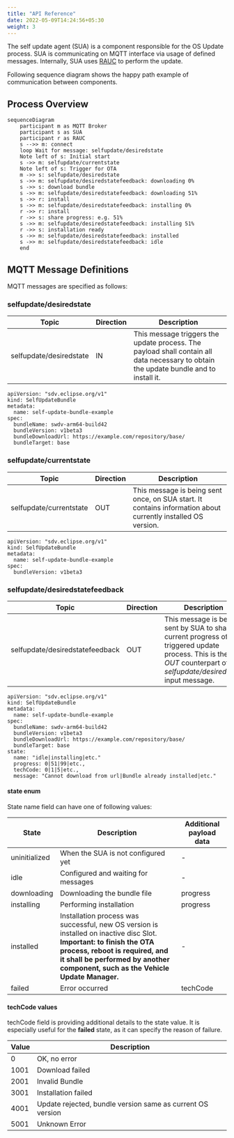 ```yaml
---
title: "API Reference"
date: 2022-05-09T14:24:56+05:30
weight: 3
---
```


The self update agent (SUA) is a component responsible for the OS Update process.  SUA is communicating on MQTT interface via usage of defined messages. Internally, SUA uses [RAUC](https://rauc.io/) to perform the update. 

Following sequence diagram shows the happy path example of communication between components. 

## Process Overview

```mermaid
sequenceDiagram
    participant m as MQTT Broker 
    participant s as SUA
    participant r as RAUC
    s -->> m: connect
    loop Wait for message: selfupdate/desiredstate
    Note left of s: Initial start
    s ->> m: selfupdate/currentstate
    Note left of s: Trigger for OTA
    m ->> s: selfupdate/desiredstate
    s ->> m: selfupdate/desiredstatefeedback: downloading 0%
    s ->> s: download bundle
    s ->> m: selfupdate/desiredstatefeedback: downloading 51%
    s ->> r: install
    s ->> m: selfupdate/desiredstatefeedback: installing 0%
    r ->> r: install
    r ->> s: share progress: e.g. 51%
    s ->> m: selfupdate/desiredstatefeedback: installing 51%
    r ->> s: installation ready
    s ->> m: selfupdate/desiredstatefeedback: installed 
    s ->> m: selfupdate/desiredstatefeedback: idle 
    end
```

## MQTT Message Definitions

MQTT messages are specified as follows:

### selfupdate/desiredstate
| Topic | Direction | Description |
|-------|  -------- | ----------- |
| selfupdate/desiredstate | IN | This message triggers the update process. The payload shall contain all data necessary to obtain the update bundle and to install it. |
```
apiVersion: "sdv.eclipse.org/v1"
kind: SelfUpdateBundle
metadata:
  name: self-update-bundle-example
spec:
  bundleName: swdv-arm64-build42
  bundleVersion: v1beta3
  bundleDownloadUrl: https://example.com/repository/base/
  bundleTarget: base
```

### selfupdate/currentstate
| Topic| Direction | Description |
|------|  -------- | ----------- |
| selfupdate/currentstate | OUT | This message is being sent once, on SUA start. It contains information about currently installed OS version.
```
apiVersion: "sdv.eclipse.org/v1"
kind: SelfUpdateBundle
metadata:
  name: self-update-bundle-example
spec:
  bundleVersion: v1beta3
```

### selfupdate/desiredstatefeedback
| Topic| Direction | Description |
|------|  -------- | ----------- |
| selfupdate/desiredstatefeedback | OUT | This message is being sent by SUA to share current progress of triggered update process. This is the *OUT* counterpart of *selfupdate/desiredstate* input message. 
```
apiVersion: "sdv.eclipse.org/v1"
kind: SelfUpdateBundle
metadata:
  name: self-update-bundle-example
spec:
  bundleName: swdv-arm64-build42
  bundleVersion: v1beta3
  bundleDownloadUrl: https://example.com/repository/base/
  bundleTarget: base
state:
  name: "idle|installing|etc."
  progress: 0|51|99|etc., 
  techCode: 0|1|5|etc.,  
  message: "Cannot download from url|Bundle already installed|etc." 
```

#### state enum

State name field can have one of following values:

| State | Description | Additional payload data | 
|  ---------- |  ---------- | ---------- |
| uninitialized | When the SUA is not configured yet | - |
| idle |  Configured and waiting for messages | - |
| downloading | Downloading the bundle file  | progress |
| installing | Performing installation   | progress |
| installed |  Installation process was successful, new OS version is installed on inactive disc Slot. <br>**Important: to finish the OTA process, reboot is required, and it shall be performed by another component, such as the Vehicle Update Manager.** |  - |
| failed | Error occurred  | techCode |

#### techCode values
techCode field is providing additional details to the state value. It is especially useful for the **failed** state, as it can specify the reason of failure. 

| Value | Description |
|  ---- |  ---------- | 
| 0 | OK, no error|
| 1001 |  Download failed |
| 2001 |  Invalid Bundle|
| 3001 |  Installation failed |
| 4001 |  Update rejected, bundle version same as current OS version |
| 5001 |  Unknown Error |

